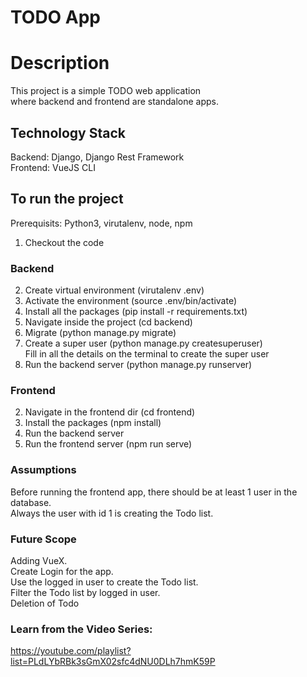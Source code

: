 # TODO App

# Description
This project is a simple TODO web application <br />
where backend and frontend are standalone apps.

## Technology Stack
Backend: Django, Django Rest Framework <br />
Frontend: VueJS CLI

## To run the project
Prerequisits: Python3, virutalenv, node, npm

1. Checkout the code
### Backend
2. Create virtual environment (virutalenv .env)
3. Activate the environment (source .env/bin/activate)
4. Install all the packages (pip install -r requirements.txt)
5. Navigate inside the project (cd backend)
6. Migrate (python manage.py migrate)
7. Create a super user (python manage.py createsuperuser) <br />
   Fill in all the details on the terminal to create the super user
8. Run the backend server (python manage.py runserver)

### Frontend
2. Navigate in the frontend dir (cd frontend)
3. Install the packages (npm install)
4. Run the backend server
5. Run the frontend server (npm run serve)


### Assumptions
Before running the frontend app, there should be at least 1 user in the database. <br />
Always the user with id 1 is creating the Todo list. <br />

### Future Scope
Adding VueX. <br />
Create Login for the app. <br />
Use the logged in user to create the Todo list. <br />
Filter the Todo list by logged in user. <br />
Deletion of Todo <br />


### Learn from the Video Series:
https://youtube.com/playlist?list=PLdLYbRBk3sGmX02sfc4dNU0DLh7hmK59P

